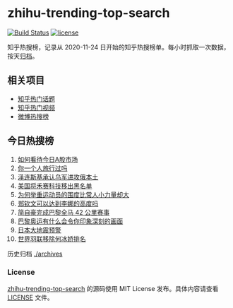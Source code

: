 # zhihu-trending-top-search

[![Build Status](https://github.com/justjavac/zhihu-trending-top-search/workflows/ci/badge.svg?branch=main)](https://github.com/justjavac/zhihu-trending-top-search/actions)
[![license](https://img.shields.io/github/license/justjavac/zhihu-trending-top-search)](https://github.com/justjavac/zhihu-trending-top-search/blob/main/LICENSE)

知乎热搜榜，记录从 2020-11-24 日开始的知乎热搜榜单。每小时抓取一次数据，按天[归档](./archives)。

## 相关项目

- [知乎热门话题](https://github.com/justjavac/zhihu-trending-hot-questions)
- [知乎热门视频](https://github.com/justjavac/zhihu-trending-hot-video)
- [微博热搜榜](https://github.com/justjavac/weibo-trending-hot-search)

## 今日热搜榜

<!-- BEGIN -->
<!-- 最后更新时间 Fri Aug 16 2024 07:08:05 GMT+0800 (China Standard Time) -->

1. [如何看待今日A股市场](https://www.zhihu.com/search?q=%E5%A6%82%E4%BD%95%E7%9C%8B%E5%BE%85%E4%BB%8A%E6%97%A5A%E8%82%A1%E5%B8%82%E5%9C%BA)
1. [你一个人旅行过吗](https://www.zhihu.com/search?q=%E4%BD%A0%E4%B8%80%E4%B8%AA%E4%BA%BA%E6%97%85%E8%A1%8C%E8%BF%87%E5%90%97)
1. [泽连斯基承认乌军进攻俄本土](https://www.zhihu.com/search?q=%E6%B3%BD%E8%BF%9E%E6%96%AF%E5%9F%BA%E6%89%BF%E8%AE%A4%E4%B9%8C%E5%86%9B%E8%BF%9B%E6%94%BB%E4%BF%84%E6%9C%AC%E5%9C%9F)
1. [美国将禾赛科技移出黑名单](https://www.zhihu.com/search?q=%E7%BE%8E%E5%9B%BD%E5%B0%86%E7%A6%BE%E8%B5%9B%E7%A7%91%E6%8A%80%E7%A7%BB%E5%87%BA%E9%BB%91%E5%90%8D%E5%8D%95)
1. [为何举重运动员的围度比常人小力量却大](https://www.zhihu.com/search?q=%E4%B8%BA%E4%BD%95%E4%B8%BE%E9%87%8D%E8%BF%90%E5%8A%A8%E5%91%98%E7%9A%84%E5%9B%B4%E5%BA%A6%E6%AF%94%E5%B8%B8%E4%BA%BA%E5%B0%8F%E5%8A%9B%E9%87%8F%E5%8D%B4%E5%A4%A7)
1. [郑钦文可以达到李娜的高度吗](https://www.zhihu.com/search?q=%E9%83%91%E9%92%A6%E6%96%87%E5%8F%AF%E4%BB%A5%E8%BE%BE%E5%88%B0%E6%9D%8E%E5%A8%9C%E7%9A%84%E9%AB%98%E5%BA%A6%E5%90%97)
1. [简自豪完成巴黎全马 42 公里赛事](https://www.zhihu.com/search?q=%E7%AE%80%E8%87%AA%E8%B1%AA%E5%AE%8C%E6%88%90%E5%B7%B4%E9%BB%8E%E5%85%A8%E9%A9%AC%2042%20%E5%85%AC%E9%87%8C%E8%B5%9B%E4%BA%8B)
1. [巴黎奥运有什么会令你印象深刻的画面](https://www.zhihu.com/search?q=%E5%B7%B4%E9%BB%8E%E5%A5%A5%E8%BF%90%E6%9C%89%E4%BB%80%E4%B9%88%E4%BC%9A%E4%BB%A4%E4%BD%A0%E5%8D%B0%E8%B1%A1%E6%B7%B1%E5%88%BB%E7%9A%84%E7%94%BB%E9%9D%A2)
1. [日本大地震预警](https://www.zhihu.com/search?q=%E6%97%A5%E6%9C%AC%E5%A4%A7%E5%9C%B0%E9%9C%87%E9%A2%84%E8%AD%A6)
1. [世界羽联移除何冰娇排名](https://www.zhihu.com/search?q=%E4%B8%96%E7%95%8C%E7%BE%BD%E8%81%94%E7%A7%BB%E9%99%A4%E4%BD%95%E5%86%B0%E5%A8%87%E6%8E%92%E5%90%8D)

<!-- END -->

历史归档 [./archives](./archives)

### License

[zhihu-trending-top-search](https://github.com/justjavac/zhihu-trending-top-search) 的源码使用 MIT License
发布。具体内容请查看 [LICENSE](./LICENSE) 文件。

